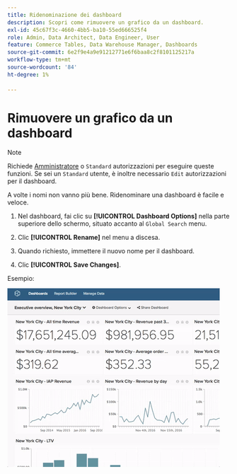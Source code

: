 ```yaml
---
title: Ridenominazione dei dashboard
description: Scopri come rimuovere un grafico da un dashboard.
exl-id: 45c67f3c-4660-4bb5-ba10-55ed666525f4
role: Admin, Data Architect, Data Engineer, User
feature: Commerce Tables, Data Warehouse Manager, Dashboards
source-git-commit: 6e2f9e4a9e91212771e6f6baa8c2f8101125217a
workflow-type: tm+mt
source-wordcount: '84'
ht-degree: 1%

---
```


# Rimuovere un grafico da un dashboard

>[!NOTE]
>
>Richiede [Amministratore](../../administrator/user-management/user-management.md) o `Standard` autorizzazioni per eseguire queste funzioni. Se sei un `Standard` utente, è inoltre necessario `Edit` autorizzazioni per il dashboard.

A volte i nomi non vanno più bene. Ridenominare una dashboard è facile e veloce.

1. Nel dashboard, fai clic su **[!UICONTROL Dashboard Options]** nella parte superiore dello schermo, situato accanto al `Global Search` menu.

1. Clic **[!UICONTROL Rename]** nel menu a discesa.

1. Quando richiesto, immettere il nuovo nome per il dashboard.

1. Clic **[!UICONTROL Save Changes]**.

Esempio:

![rinomina dashboard](../../assets/renaming-dboard.gif)
